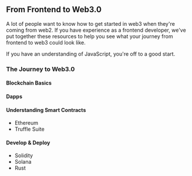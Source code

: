 ## From Frontend to Web3.0
A lot of people want to know how to get started in web3 when they're coming from web2. If you have experience as a frontend developer, we've put together these resources to help you see what your journey from frontend to web3 could look like.

If you have an understanding of JavaScript, you're off to a good start. 

### The Journey to Web3.0
#### Blockchain Basics
#### Dapps

#### Understanding Smart Contracts
- Ethereum
- Truffle Suite

#### Develop & Deploy
- Solidity 
- Solana
- Rust 
